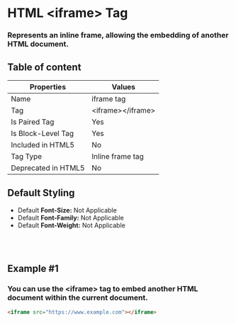 # HTML &lt;iframe&gt; Tag

### Represents an inline frame, allowing the embedding of another HTML document.



## Table of content


| Properties            | Values                                                               |
|---------------------|----------------------------------------------------------------------|
| Name                | iframe tag                                                |
| Tag                 | &lt;iframe&gt;&lt;/iframe&gt;                                            |
| Is Paired Tag       | Yes                                                  |
| Is Block-Level Tag  | Yes                                |
| Included in HTML5   | No     |
| Tag Type            | Inline frame tag     |
| Deprecated in HTML5 | No     |


## Default Styling


-	Default **Font-Size:** Not Applicable
-	Default **Font-Family:** Not Applicable
-	Default **Font-Weight:** Not Applicable


<br>
<br>

## Example #1
### You can use the &lt;iframe&gt; tag to embed another HTML document within the current document.
```html
<iframe src="https://www.example.com"></iframe>
``` 
<br>
<br>

